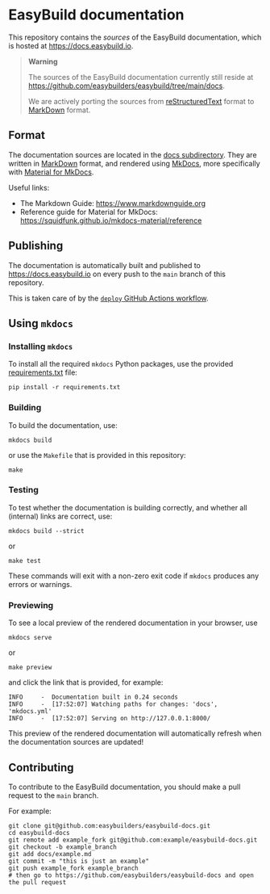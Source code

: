 # EasyBuild documentation

This repository contains the *sources* of the EasyBuild documentation, which is hosted at https://docs.easybuild.io.

> **Warning**
> 
> The sources of the EasyBuild documentation currently still reside at https://github.com/easybuilders/easybuild/tree/main/docs.
>
> We are actively porting the sources from [reStructuredText](https://en.wikipedia.org/wiki/ReStructuredText) format
> to [MarkDown](https://daringfireball.net/projects/markdown) format.

## Format

The documentation sources are located in the [docs subdirectory](https://github.com/easybuilders/easybuild-docs/tree/main/docs).
They are written in [MarkDown](https://daringfireball.net/projects/markdown) format, and rendered using [MkDocs](https://www.mkdocs.org),
more specifically with [Material for MkDocs](https://squidfunk.github.io/mkdocs-material).

Useful links:

- The Markdown Guide: <https://www.markdownguide.org>
- Reference guide for Material for MkDocs: <https://squidfunk.github.io/mkdocs-material/reference>

## Publishing

The documentation is automatically built and published to https://docs.easybuild.io on every push to the `main` branch of this repository.

This is taken care of by the [`deploy` GitHub Actions workflow](https://github.com/easybuilders/easybuild-docs/tree/main/.github/workflows/deploy.yml).

## Using `mkdocs`

### Installing `mkdocs`

To install all the required `mkdocs` Python packages, use the provided [requirements.txt](https://github.com/easybuilders/easybuild-docs/tree/main/requirements.txt) file:

```
pip install -r requirements.txt
```

### Building

To build the documentation, use:

```
mkdocs build
```

or use the `Makefile` that is provided in this repository:

```
make
```

### Testing

To test whether the documentation is building correctly, and whether all (internal) links are correct, use:

```
mkdocs build --strict
```

or

```
make test
```

These commands will exit with a non-zero exit code if `mkdocs` produces any errors or warnings.

### Previewing

To see a local preview of the rendered documentation in your browser, use

```
mkdocs serve
```

or

```
make preview
```

and click the link that is provided, for example:

```
INFO     -  Documentation built in 0.24 seconds
INFO     -  [17:52:07] Watching paths for changes: 'docs', 'mkdocs.yml'
INFO     -  [17:52:07] Serving on http://127.0.0.1:8000/
```

This preview of the rendered documentation will automatically refresh when the documentation sources are updated!


## Contributing

To contribute to the EasyBuild documentation, you should make a pull request to the `main` branch.

For example:

```
git clone git@github.com:easybuilders/easybuild-docs.git
cd easybuild-docs
git remote add example_fork git@github.com:example/easybuild-docs.git
git checkout -b example_branch
git add docs/example.md
git commit -m "this is just an example"
git push example_fork example_branch
# then go to https://github.com/easybuilders/easybuild-docs and open the pull request
```
